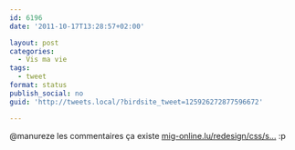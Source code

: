 ```yaml
---
id: 6196
date: '2011-10-17T13:28:57+02:00'

layout: post
categories:
  - Vis ma vie
tags:
  - tweet
format: status
publish_social: no
guid: 'http://tweets.local/?birdsite_tweet=125926272877596672'

---
```


@manureze les commentaires ça existe [mig-online.lu/redesign/css/s…](http://mig-online.lu/redesign/css/style.css) :p
